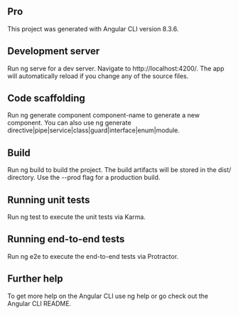 ## Pro

This project was generated with Angular CLI version 8.3.6.

## Development server

Run ng serve for a dev server. Navigate to http://localhost:4200/. The app will automatically reload if you change any of the source files.

## Code scaffolding

Run ng generate component component-name to generate a new component. You can also use ng generate directive|pipe|service|class|guard|interface|enum|module.

## Build

Run ng build to build the project. The build artifacts will be stored in the dist/ directory. Use the --prod flag for a production build.

## Running unit tests

Run ng test to execute the unit tests via Karma.

## Running end-to-end tests

Run ng e2e to execute the end-to-end tests via Protractor.

## Further help

To get more help on the Angular CLI use ng help or go check out the Angular CLI README.


